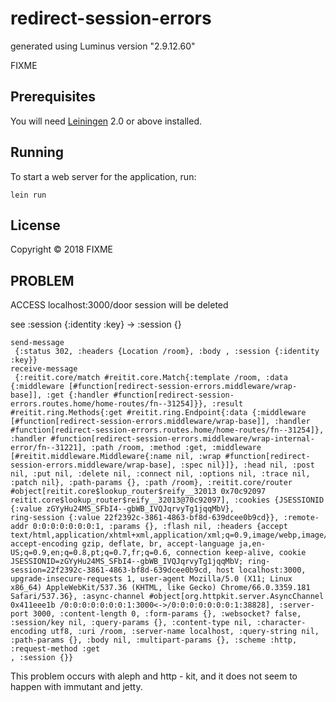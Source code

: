 # redirect-session-errors

generated using Luminus version "2.9.12.60"

FIXME

## Prerequisites

You will need [Leiningen][1] 2.0 or above installed.

[1]: https://github.com/technomancy/leiningen

## Running

To start a web server for the application, run:

    lein run 

## License

Copyright © 2018 FIXME

## PROBLEM
ACCESS localhost:3000/door
session will be deleted

see :session {:identity :key} -> :session {}
```
send-message
 {:status 302, :headers {Location /room}, :body , :session {:identity :key}}
receive-message
 {:reitit.core/match #reitit.core.Match{:template /room, :data {:middleware [#function[redirect-session-errors.middleware/wrap-base]], :get {:handler #function[redirect-session-errors.routes.home/home-routes/fn--31254]}}, :result #reitit.ring.Methods{:get #reitit.ring.Endpoint{:data {:middleware [#function[redirect-session-errors.middleware/wrap-base]], :handler #function[redirect-session-errors.routes.home/home-routes/fn--31254]}, :handler #function[redirect-session-errors.middleware/wrap-internal-error/fn--31221], :path /room, :method :get, :middleware [#reitit.middleware.Middleware{:name nil, :wrap #function[redirect-session-errors.middleware/wrap-base], :spec nil}]}, :head nil, :post nil, :put nil, :delete nil, :connect nil, :options nil, :trace nil, :patch nil}, :path-params {}, :path /room}, :reitit.core/router #object[reitit.core$lookup_router$reify__32013 0x70c92097 reitit.core$lookup_router$reify__32013@70c92097], :cookies {JSESSIONID {:value zGYyHu24MS_SFbI4--gbWB_IVQJqrvyTg1jqqMbV}, 
ring-session {:value 22f2392c-3861-4863-bf8d-639dcee0b9cd}}, :remote-addr 0:0:0:0:0:0:0:1, :params {}, :flash nil, :headers {accept text/html,application/xhtml+xml,application/xml;q=0.9,image/webp,image/apng,*/*;q=0.8, accept-encoding gzip, deflate, br, accept-language ja,en-US;q=0.9,en;q=0.8,pt;q=0.7,fr;q=0.6, connection keep-alive, cookie JSESSIONID=zGYyHu24MS_SFbI4--gbWB_IVQJqrvyTg1jqqMbV; ring-session=22f2392c-3861-4863-bf8d-639dcee0b9cd, host localhost:3000, upgrade-insecure-requests 1, user-agent Mozilla/5.0 (X11; Linux x86_64) AppleWebKit/537.36 (KHTML, like Gecko) Chrome/66.0.3359.181 Safari/537.36}, :async-channel #object[org.httpkit.server.AsyncChannel 0x411eee1b /0:0:0:0:0:0:0:1:3000<->/0:0:0:0:0:0:0:1:38828], :server-port 3000, :content-length 0, :form-params {}, :websocket? false, :session/key nil, :query-params {}, :content-type nil, :character-encoding utf8, :uri /room, :server-name localhost, :query-string nil, :path-params {}, :body nil, :multipart-params {}, :scheme :http, :request-method :get
, :session {}}
```


This problem occurs with aleph and http - kit, and it does not seem to happen with immutant and jetty.
